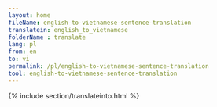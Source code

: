 ```yaml
---
layout: home
fileName: english-to-vietnamese-sentence-translation
translatein: english_to_vietnamese
folderName : translate
lang: pl
from: en
to: vi
permalink: /pl/english-to-vietnamese-sentence-translation
tool: english-to-vietnamese-sentence-translation
---
```

{% include section/translateinto.html %}